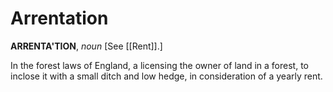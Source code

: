 # Arrentation

**ARRENTA'TION**, _noun_ \[See [[Rent]].\]

In the forest laws of England, a licensing the owner of land in a forest, to inclose it with a small ditch and low hedge, in consideration of a yearly rent.